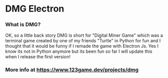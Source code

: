 # DMG Electron  
### What is DMG?  
OK, so a little back story DMG is short for "Digital Miner Game" which was a terminal game created by one of my friends "Turtle" in Python for fun and I thought that it would be funny if I remade the game with Electron Js.  Yes I know its not in Python anymore but its been fun so far I will update this when I release the first version!  
### More info at https://www.123game.dev/projects/dmg  
